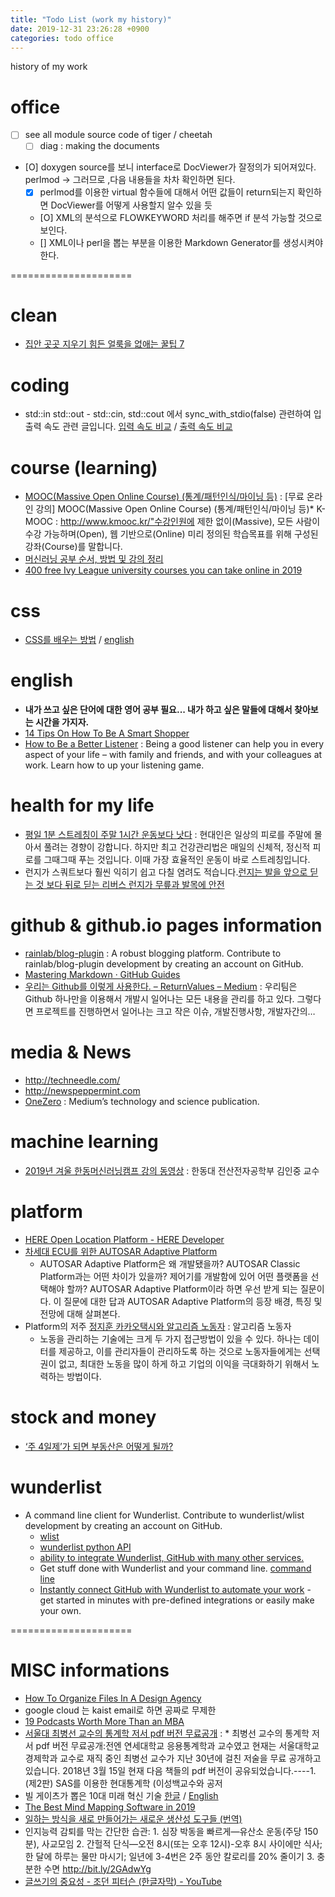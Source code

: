 ```yaml
---
title: "Todo List (work my history)"
date: 2019-12-31 23:26:28 +0900
categories: todo office
---
```

history of my work

# office
- [ ] see all module source code of tiger / cheetah
  - [ ] diag : making the documents
- [O] doxygen source를 보니 interface로 DocViewer가 잘정의가 되어져있다. perlmod -> 그러므로 ,다음 내용들을 차차 확인하면 된다.
  - [X] perlmod를 이용한 virtual 함수들에 대해서 어떤 값들이 return되는지 확인하면 DocViewer를 어떻게 사용할지 알수 있을 듯
  - [O] XML의 분석으로 FLOWKEYWORD 처리를 해주면 if 분석 가능할 것으로 보인다.
  - [] XML이나 perl을 뽑는 부분을 이용한 Markdown Generator를 생성시켜야 한다.

=====================


# clean
- [집안 곳곳 지우기 힘든 얼룩을 없애는 꿀팁 7](https://ppss.kr/archives/190638)


# coding
- std::in std::out   - std::cin, std::cout 에서 sync_with_stdio(false) 관련하여 입출력 속도 관련 글입니다.  [입력 속도 비교](https://www.acmicpc.net/blog/view/56)  /  [출력 속도 비교](https://www.acmicpc.net/blog/view/57)


# course (learning)
- [MOOC(Massive Open Online Course) (통계/패턴인식/마이닝 등)](http://m.cafe.daum.net/statsas/OE8F/46?svc=sns&) : \[무료 온라인 강의\] MOOC(Massive Open Online Course) (통계/패턴인식/마이닝 등)* K-MOOC : http://www.kmooc.kr/"수강인원에 제한 없이(Massive), 모든 사람이 수강 가능하며(Open), 웹 기반으로(Online) 미리 정의된 학습목표를 위해 구성된 강좌(Course)를 말합니다.
- [머신러닝 공부 순서, 방법 및 강의 정리](https://gomcine.tistory.com/entry/%EB%A8%B8%EC%8B%A0%EB%9F%AC%EB%8B%9D-%EA%B3%B5%EB%B6%80-%EC%88%9C%EC%84%9C-%EB%B0%8F-%EB%B0%A9%EB%B2%95-%EA%B0%95%EC%9D%98-%EC%A0%95%EB%A6%AC)
- [400 free Ivy League university courses you can take online in 2019](https://qz.com/1514408/400-free-ivy-league-university-courses-you-can-take-online-in-2019/)


# css
- [CSS를 배우는 방법](https://webactually.com/2019/02/css%eb%a5%bc-) / [english](https://www.smashingmagazine.com/2019/01/how-to-learn-css/)


# english
- __내가 쓰고 싶은 단어에 대한 영어 공부 필요... 내가 하고 싶은 말들에 대해서 찾아보는 시간을 가지자.__
- [14 Tips On How To Be A Smart Shopper](https://acentsiblegal.com/2017/08/01/how-to-be-a-smart-shopper/)
- [How to Be a Better Listener](https://www.nytimes.com/guides/smarterliving/be-a-better-listener) : Being a good listener can help you in every aspect of your life – with family and friends, and with your colleagues at work. Learn how to up your listening game.


# health for my life
- [평일 1분 스트레칭이 주말 1시간 운동보다 낫다](http://news.donga.com/MainTop/3/all/20190330/94812337/1) : 현대인은 일상의 피로를 주말에 몰아서 풀려는 경향이 강합니다. 하지만 최고 건강관리법은 매일의 신체적, 정신적 피로를 그때그때 푸는 것입니다. 이때 가장 효율적인 운동이 바로 스트레칭입니다.
- 런지가 스쿼트보다 훨씬 익히기 쉽고 다칠 염려도 적습니다.[런지는 발을 앞으로 딛는 것 보다 뒤로 딛는 리버스 런지가 무릎과 발목에 안전](https://twitter.com/charmerofficial/status/1109133985253195776)


# github & github.io pages information
- [rainlab/blog-plugin](https://github.com/rainlab/blog-plugin) : A robust blogging platform. Contribute to rainlab/blog-plugin development by creating an account on GitHub.
- [Mastering Markdown · GitHub Guides](https://guides.github.com/features/mastering-markdown/)
- [우리는 Github를 이렇게 사용한다. – ReturnValues – Medium](https://medium.com/returnvalues/%EC%9A%B0%EB%A6%AC%EB%8A%94-github%EB%A5%BC-%EC%9D%B4%EB%A0%87%EA%B2%8C-%EC%82%AC%EC%9A%A9%ED%95%9C%EB%8B%A4-83789075e5b6) : 우리팀은 Github 하나만을 이용해서 개발시 일어나는 모든 내용을 관리를 하고 있다. 그렇다면 프로젝트를 진행하면서 일어나는 크고 작은 이슈, 개발진행사항, 개발자간의…


# media & News
- http://techneedle.com/
- http://newspeppermint.com
- [OneZero](https://onezero.medium.com/) : Medium’s technology and science publication.


# machine learning
- [2019년 겨울 한동머신러닝캠프 강의 동영상](https://github.com/callee2006/2019-Winter-HGU-Machine-Learing-Camp) : 한동대 전산전자공학부 김인중 교수



# platform
- [HERE Open Location Platform - HERE Developer](https://developer.here.com/products/open-location-platform)
- [차세대 ECU를 위한 AUTOSAR Adaptive Platform](http://www.autoelectronics.co.kr/article/articleView.asp?idx=2593)
  - AUTOSAR Adaptive Platform은 왜 개발됐을까? AUTOSAR Classic Platform과는 어떤 차이가 있을까? 제어기를 개발함에 있어 어떤 플랫폼을 선택해야 할까? AUTOSAR Adaptive Platform이라 하면 우선 받게 되는 질문이다. 이 질문에 대한 답과 AUTOSAR Adaptive Platform의 등장 배경, 특징 및 전망에 대해 살펴본다.
- Platform의 저주 [정지훈 카카오택시와 알고리즘 노동자](http://m.hankookilbo.com/News/Read/201509051345222267) : 알고리즘 노동자
  - 노동을 관리하는 기술에는 크게 두 가지 접근방법이 있을 수 있다. 하나는 데이터를 제공하고, 이를 관리자들이 관리하도록 하는 것으로 노동자들에게는 선택권이 없고, 최대한 노동을 많이 하게 하고 기업의 이익을 극대화하기 위해서 노력하는 방법이다.


# stock and money
- [‘주 4일제’가 되면 부동산은 어떻게 될까?](https://ppss.kr/archives/191390)


# wunderlist
- A command line client for Wunderlist. Contribute to wunderlist/wlist development by creating an account on GitHub.
  - [wlist](https://github.com/wunderlist/wlist)
  - [wunderlist python API](https://github.com/wunderlist/wunderlist-python)
  - [ability to integrate Wunderlist, GitHub with many other services.](https://www.integromat.com/en/integrations/github/wunderlist)
  - Get stuff done with Wunderlist and your command line. [command line](https://wayneashleyberry.github.io/wunderline/)
  - [Instantly connect GitHub with Wunderlist to automate your work](https://zapier.com/apps/github/integrations/wunderlist) - get started in minutes with pre-defined integrations or easily make your own.


=====================


# MISC informations
- [How To Organize Files In A Design Agency](https://clay.global/news/how-to-organize-files-in-a-design-agency/)
- google cloud 는 kaist email로 하면 공짜로 무제한
- [19 Podcasts Worth More Than an MBA](https://www.inc.com/geoffrey-james/19-podcasts-worth-more-than-an-mba.html)
- [서울대 최병선 교수의 통계학 저서 pdf 버전 무료공개](http://m.cafe.daum.net/statsas/3E53/167?svc=sns) : * 최병선 교수의 통계학 저서 pdf 버전 무료공개:전엔 연세대학교 응용통계학과 교수였고 현재는 서울대학교 경제학과 교수로 재직 중인 최병선 교수가 지난 30년에 걸친 저술을 무료 공개하고 있습니다. 2018년 3월 15일 현재 다음 책들의 pdf 버전이 공유되었습니다.----1. (제2판) SAS를 이용한 현대통계학 (이성백교수와 공저
- 빌 게이츠가 뽑은 10대 미래 혁신 기술 [한글](http://techneedle.com/archives/37047)  /  [English](https://www.technologyreview.com/lists/technologies/2019/)
- [The Best Mind Mapping Software in 2019](https://zapier.com/blog/best-mind-mapping-software/)
- [일하는 방식을 새로 만들어가는 새로운 생산성 도구들 (번역)](https://ebadak.news/2019/02/20/new-word-processor-wars-fresh-crop-productivity-apps-trying-reinvent-workday/)
- 인지능력 감퇴를 막는 간단한 습관: 1. 심장 박동을 빠르게—유산소 운동(주당 150분), 사교모임 2. 간헐적 단식—오전 8시(또는 오후 12시)-오후 8시 사이에만 식사; 한 달에 하루는 물만 마시기; 일년에 3-4번은 2주 동안 칼로리를 20% 줄이기 3. 충분한 수면 http://bit.ly/2GAdwYg
- [글쓰기의 중요성 - 조던 피터슨 (한글자막) - YouTube](https://www.youtube.com/watch?reload=9&v=HB6C-lT-7f4&app=desktop)

